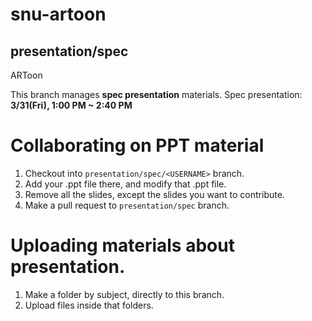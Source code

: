 # snu-artoon
## presentation/spec

ARToon

This branch manages **spec presentation** materials.
Spec presentation: **3/31(Fri), 1:00 PM ~ 2:40 PM**

# Collaborating on PPT material
1. Checkout into `presentation/spec/<USERNAME>` branch.
2. Add your .ppt file there, and modify that .ppt file.
3. Remove all the slides, except the slides you want to contribute.
4. Make a pull request to `presentation/spec` branch.

# Uploading materials about presentation.
1. Make a folder by subject, directly to this branch.
2. Upload files inside that folders.

